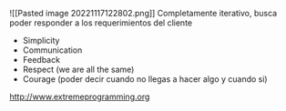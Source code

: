 ![[Pasted image 20221117122802.png]]
Completamente iterativo, busca poder responder a los requerimientos del cliente

- Simplicity
- Communication
- Feedback
- Respect (we are all the same)
- Courage (poder decir cuando no llegas a hacer algo y cuando si)


http://www.extremeprogramming.org
